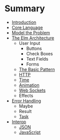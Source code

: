 # Summary

* [Introduction](README.md)
* [Core Language](core_language.md)
* [Model the Problem](model_the_problem.md)
* [The Elm Architecture](architecture/overview.md)
   * User Input
       * Buttons
       * Check Boxes
       * Text Fields
       * Forms
   * [The Basic Pattern](architecture/counter.md)
   * [HTTP](architecture/http.md)
   * [Time](architecture/time.md)
   * [Animation](architecture/animation.md)
   * [Web Sockets](architecture/web_sockets.md)
   * Effects
* [Error Handling](error_handling.md)
   * Maybe
   * Result
   * [Task](task.md)
* [Interop](interop.md)
   * [JSON](json.md)
   * [JavaScript](javascript.md)

